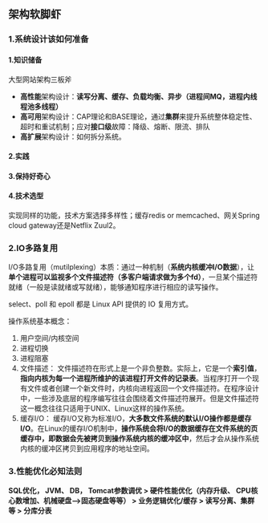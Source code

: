 ## 架构软脚虾

### 1.系统设计该如何准备

#### 1.知识储备

大型网站架构三板斧

- **高性能**架构设计：**读写分离、缓存、负载均衡、异步（进程间MQ，进程内线程池多线程）**
- **高可用**架构设计：CAP理论和BASE理论，通过**集群**来提升系统整体稳定性、超时和重试机制；应对**接口级**故障：降级、熔断、限流、排队
- **高扩展**架构设计：如何拆分系统。

#### 2.实践



#### 3.保持好奇心



#### 4.技术选型

实现同样的功能，技术方案选择多样性；缓存redis or memcached、网关Spring cloud gateway还是Netflix Zuul2。



### 2.IO多路复用

I/O多路复用（mutilplexing）本质：通过一种机制（**系统内核缓冲I/O数据**），让**单个进程可以监视多个文件描述符（多客户端请求做为多个fd）**，一旦某个描述符就绪（一般是读就绪或写就绪），能够通知程序进行相应的读写操作。

select、poll 和 epoll 都是 Linux API 提供的 IO 复用方式。

操作系统基本概念：

1. 用户空间/内核空间
2. 进程切换
3. 进程阻塞
4. 文件描述：
   文件描述符在形式上是一个非负整数。实际上，它是一个**索引值**，**指向内核为每一个进程所维护的该进程打开文件的记录表**。当程序打开一个现有文件或者创建一个新文件时，内核向进程返回一个文件描述符。在程序设计中，一些涉及底层的程序编写往往会围绕着文件描述符展开。但是文件描述符这一概念往往只适用于UNIX、Linux这样的操作系统。
5. 缓存I/O：
   缓存I/O又称为标准I/O，**大多数文件系统的默认I/O操作都是缓存I/O**。在Linux的缓存I/O机制中，**操作系统会将I/O的数据缓存在文件系统的页缓存中，即数据会先被拷贝到操作系统内核的缓冲区中**，然后才会从操作系统内核的缓冲区拷贝到应用程序的地址空间。

### 3.性能优化必知法则

**SQL优化， JVM、 DB， Tomcat参数调优 > 硬件性能优化（内存升级、 CPU核⼼数增加、机械硬盘—>固态硬盘等等） > 业务逻辑优化/缓存 > 读写分离、集群等 > 分库分表**







